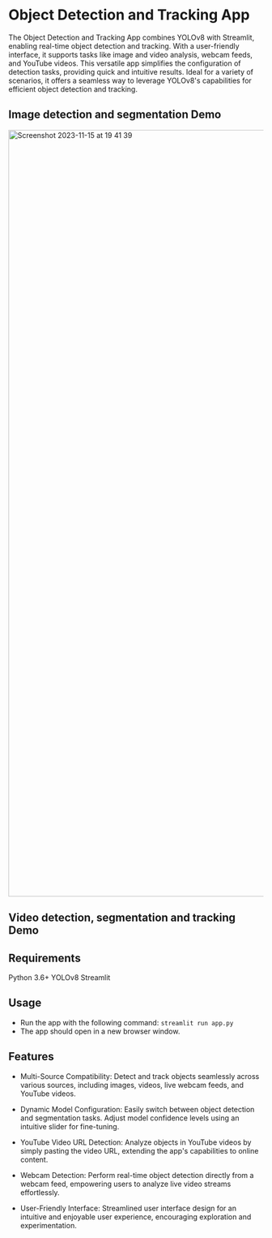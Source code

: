 # Object Detection and Tracking App

The Object Detection and Tracking App combines YOLOv8 with Streamlit, enabling real-time object detection and tracking. With a user-friendly interface, it supports tasks like image and video analysis, webcam feeds, and YouTube videos. This versatile app simplifies the configuration of detection tasks, providing quick and intuitive results. Ideal for a variety of scenarios, it offers a seamless way to leverage YOLOv8's capabilities for efficient object detection and tracking.



## Image detection and segmentation Demo

<img width="1512" alt="Screenshot 2023-11-15 at 19 41 39" src="https://github.com/RoeeHashai/Object-Detection-WebApp/assets/114341594/c9586560-f8ac-4807-aec7-fed6fd1d5287">

## Video detection, segmentation and tracking Demo



## Requirements

Python 3.6+
YOLOv8
Streamlit

## Usage

- Run the app with the following command: `streamlit run app.py`
- The app should open in a new browser window.

## Features

- Multi-Source Compatibility:
Detect and track objects seamlessly across various sources, including images, videos, live webcam feeds, and YouTube videos.

- Dynamic Model Configuration:
Easily switch between object detection and segmentation tasks. Adjust model confidence levels using an intuitive slider for fine-tuning.

- YouTube Video URL Detection:
Analyze objects in YouTube videos by simply pasting the video URL, extending the app's capabilities to online content.

- Webcam Detection:
Perform real-time object detection directly from a webcam feed, empowering users to analyze live video streams effortlessly.

- User-Friendly Interface:
Streamlined user interface design for an intuitive and enjoyable user experience, encouraging exploration and experimentation.



